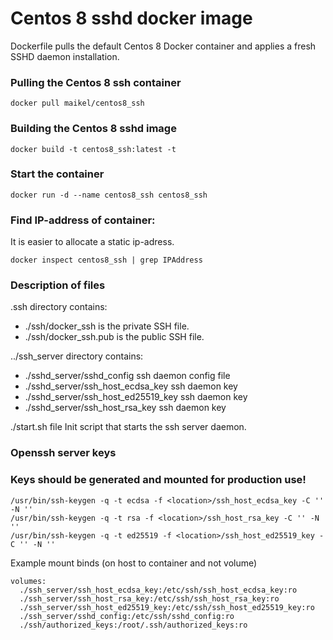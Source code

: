 # Centos 8 sshd docker image
Dockerfile pulls the default Centos 8 Docker container and applies a fresh SSHD daemon installation.

### Pulling the Centos 8 ssh container
```
docker pull maikel/centos8_ssh
```

### Building the Centos 8 sshd image
```
docker build -t centos8_ssh:latest -t
```
### Start the container
```
docker run -d --name centos8_ssh centos8_ssh
```
### Find IP-address of container:
It is easier to allocate a static ip-adress. 
```
docker inspect centos8_ssh | grep IPAddress
```

### Description of files
.ssh directory contains:
- ./ssh/docker_ssh is the private SSH file. 
- ./ssh/docker_ssh.pub is the public SSH file.

../ssh_server directory contains:
- ./sshd_server/sshd_config ssh daemon config file
- ./sshd_server/ssh_host_ecdsa_key  ssh daemon key
- ./sshd_server/ssh_host_ed25519_key ssh daemon key  
- ./sshd_server/ssh_host_rsa_key ssh daemon key

./start.sh file
Init script that starts the ssh server daemon.

### Openssh server keys
### Keys should be generated and mounted for production use!
```
/usr/bin/ssh-keygen -q -t ecdsa -f <location>/ssh_host_ecdsa_key -C '' -N ''
/usr/bin/ssh-keygen -q -t rsa -f <location>/ssh_host_rsa_key -C '' -N ''
/usr/bin/ssh-keygen -q -t ed25519 -f <location>/ssh_host_ed25519_key -C '' -N ''

```
Example mount binds (on host to container and not volume)
```
volumes:
  ./ssh_server/ssh_host_ecdsa_key:/etc/ssh/ssh_host_ecdsa_key:ro
  ./ssh_server/ssh_host_rsa_key:/etc/ssh/ssh_host_rsa_key:ro
  ./ssh_server/ssh_host_ed25519_key:/etc/ssh/ssh_host_ed25519_key:ro
  ./ssh_server/sshd_config:/etc/ssh/sshd_config:ro
  ./ssh/authorized_keys:/root/.ssh/authorized_keys:ro
```
